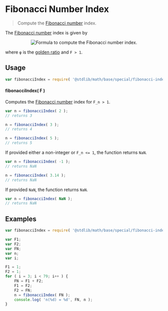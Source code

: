 # Fibonacci Number Index

> Compute the [Fibonacci number][fibonacci-number] index.


<section class="intro">

The [Fibonacci number][fibonacci-number] index is given by

<!-- <equation class="equation" label="eq:fibonacci_number_index" align="center" raw="n = \left \lfloor{\log_\varphi \biggl(F \cdot \sqrt{5} + \tfrac{1}{2}\biggr)}\right \rfloor" alt="Formula to compute the Fibonacci number index."> -->

<div class="equation" align="center" data-raw-text="n = \left \lfloor{\log_\varphi \biggl(F \cdot \sqrt{5} + \tfrac{1}{2}\biggr)}\right \rfloor" data-equation="eq:fibonacci_number_index">
    <img src="" alt="Formula to compute the Fibonacci number index.">
    <br>
</div>

<!-- </equation> -->

where `φ` is the [golden ratio][golden-ratio] and `F > 1`.


</section>

<!-- /.intro -->


<section class="usage">

## Usage

``` javascript
var fibonacciIndex = require( '@stdlib/math/base/special/fibonacci-index' );
```

#### fibonacciIndex( F )

Computes the [Fibonacci number][fibonacci-number] index for `F_n > 1`.

``` javascript
var n = fibonacciIndex( 2 );
// returns 3

n = fibonacciIndex( 3 );
// returns 4

n = fibonacciIndex( 5 );
// returns 5
```

If provided either a non-integer or `F_n <= 1`, the function returns `NaN`. 

``` javascript
var n = fibonacciIndex( -1 );
// returns NaN

n = fibonacciIndex( 3.14 );
// returns NaN
```

If provided `NaN`, the function returns `NaN`.

``` javascript
var n = fibonacciIndex( NaN );
// returns NaN
```

</section>

<!-- /.usage -->


<section class="notes">

</section>

<!-- /.notes -->


<section class="examples">

## Examples

``` javascript
var fibonacciIndex = require( '@stdlib/math/base/special/fibonacci-index' );

var F1;
var F2;
var FN;
var n;
var i;

F1 = 1;
F2 = 1;
for ( i = 3; i < 79; i++ ) {
    FN = F1 + F2;
    F1 = F2;
    F2 = FN;
    n = fibonacciIndex( FN );
    console.log( 'n(%d) = %d', FN, n );
}
```

</section>

<!-- /.examples -->


<section class="links">

[fibonacci-number]: https://en.wikipedia.org/wiki/Fibonacci_number
[golden-ratio]: https://en.wikipedia.org/wiki/Golden_ratio

</section>

<!-- /.links -->

